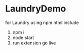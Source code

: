 # LaundryDemo
for Laundry using npm html include

1.  npm i
2.  node start
3.  run extension go live
